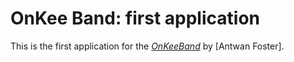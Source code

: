# OnKee Band: first application

This is the first application for the
[*OnKeeBand*](http://onkeeband.com/) 
by [Antwan Foster].
